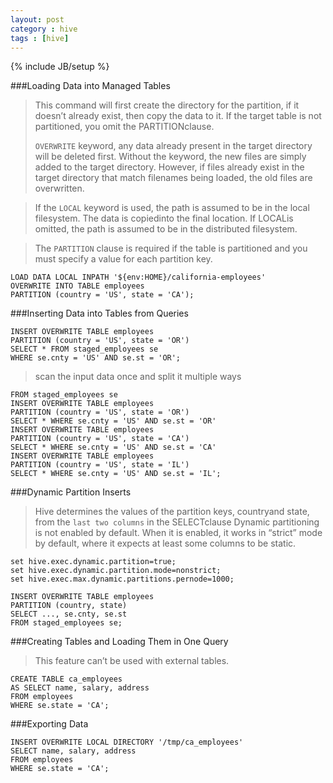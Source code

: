 ```yaml
---
layout: post
category : hive 
tags : [hive]
---
```

{% include JB/setup %}

###Loading Data into Managed Tables

>This command will first create the directory for the partition, if it doesn’t already exist,
>then copy the data to it.
>If the target table is not partitioned, you omit the PARTITIONclause.
>
>`OVERWRITE` keyword, any data already present in the target directory
>will be deleted first. Without the keyword, the new files are simply added to the target
>directory. However, if files already exist in the target directory that match filenames
>being loaded, the old files are overwritten.

>If the  `LOCAL` keyword is used, the path is assumed to be in the local filesystem. The data
>is  copiedinto the final location. If  LOCALis omitted, the path is assumed to be in the
>distributed filesystem.


>The `PARTITION` clause is required if the table is partitioned and you must specify a value
>for each partition key.

    LOAD DATA LOCAL INPATH '${env:HOME}/california-employees'
    OVERWRITE INTO TABLE employees
    PARTITION (country = 'US', state = 'CA');


###Inserting Data into Tables from Queries

    INSERT OVERWRITE TABLE employees
    PARTITION (country = 'US', state = 'OR')
    SELECT * FROM staged_employees se
    WHERE se.cnty = 'US' AND se.st = 'OR';
    
>scan the input data once and split it multiple ways

    FROM staged_employees se
    INSERT OVERWRITE TABLE employees
    PARTITION (country = 'US', state = 'OR')
    SELECT * WHERE se.cnty = 'US' AND se.st = 'OR'
    INSERT OVERWRITE TABLE employees
    PARTITION (country = 'US', state = 'CA')
    SELECT * WHERE se.cnty = 'US' AND se.st = 'CA'
    INSERT OVERWRITE TABLE employees
    PARTITION (country = 'US', state = 'IL')
    SELECT * WHERE se.cnty = 'US' AND se.st = 'IL';

###Dynamic Partition Inserts

>Hive determines the values of the partition keys, countryand state, from the `last two columns` in the  SELECTclause
>Dynamic partitioning is not enabled by default. When it is enabled, it works in “strict” mode by default, where it expects at least some columns to be static.

    set hive.exec.dynamic.partition=true;
    set hive.exec.dynamic.partition.mode=nonstrict;
    set hive.exec.max.dynamic.partitions.pernode=1000;

    INSERT OVERWRITE TABLE employees
    PARTITION (country, state)
    SELECT ..., se.cnty, se.st
    FROM staged_employees se;

###Creating Tables and Loading Them in One Query

>This feature can’t be used with external tables. 

    CREATE TABLE ca_employees
    AS SELECT name, salary, address
    FROM employees
    WHERE se.state = 'CA';

###Exporting Data

    INSERT OVERWRITE LOCAL DIRECTORY '/tmp/ca_employees'
    SELECT name, salary, address
    FROM employees
    WHERE se.state = 'CA';
